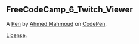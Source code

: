 FreeCodeCamp_6_Twitch_Viewer
----------------------------


A [Pen](http://codepen.io/GamesMechanic/pen/ObprOz) by [Ahmed Mahmoud](http://codepen.io/GamesMechanic) on [CodePen](http://codepen.io/).

[License](http://codepen.io/GamesMechanic/pen/ObprOz/license).